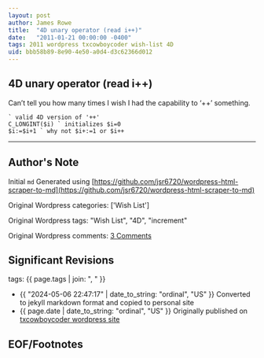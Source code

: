 ```yaml
---
layout: post
author: James Rowe
title:  "4D unary operator (read i++)"
date:   "2011-01-21 00:00:00 -0400"
tags: 2011 wordpress txcowboycoder wish-list 4D
uid: bbb58b89-8e90-4e50-a0d4-d3c62366d012
---
```



## 4D unary operator (read i++)


Can’t tell you how many times I wish I had the capability to ‘++’ something.



```
` valid 4D version of '++'
C_LONGINT($i) ` initializes $i=0
$i:=$i+1 ` why not $i+:=1 or $i++

```



---

## Author's Note

Initial `md` Generated using [https://github.com/jsr6720/wordpress-html-scraper-to-md](https://github.com/jsr6720/wordpress-html-scraper-to-md)

Original Wordpress categories: ['Wish List']

Original Wordpress tags: "Wish List", "4D", "increment"

Original Wordpress comments: <a href="https://txcowboycoder.wordpress.com/2011/01/21/4d-unary-operator-read-i/#comments">3 Comments</a>

## Significant Revisions

tags: {{ page.tags | join: ", " }} <!-- todo move this somewhere -->

- {{ "2024-05-06 22:47:17" | date_to_string: "ordinal", "US" }} Converted to jekyll markdown format and copied to personal site
- {{ page.date | date_to_string: "ordinal", "US" }} Originally published on [txcowboycoder wordpress site](https://txcowboycoder.wordpress.com/2011/01/21/4d-unary-operator-read-i/)

## EOF/Footnotes


